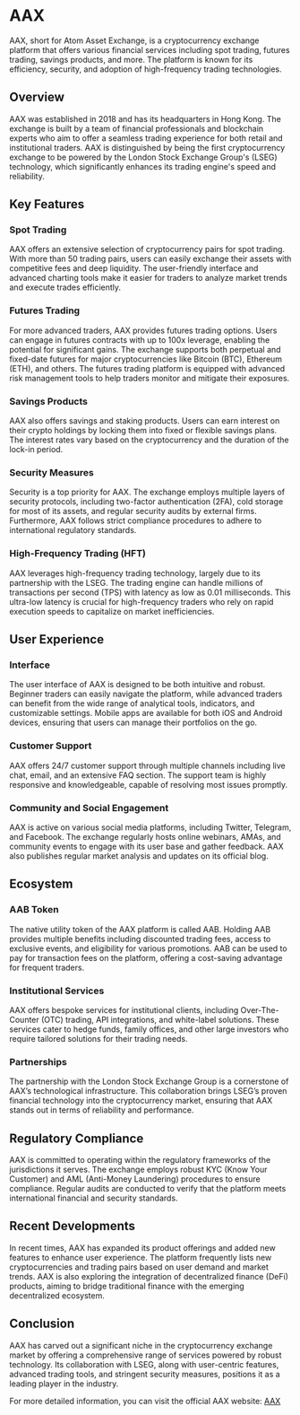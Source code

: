 # AAX

AAX, short for Atom Asset Exchange, is a cryptocurrency exchange platform that offers various financial services including spot trading, futures trading, savings products, and more. The platform is known for its efficiency, security, and adoption of high-frequency trading technologies.

## Overview

AAX was established in 2018 and has its headquarters in Hong Kong. The exchange is built by a team of financial professionals and blockchain experts who aim to offer a seamless trading experience for both retail and institutional traders. AAX is distinguished by being the first cryptocurrency exchange to be powered by the London Stock Exchange Group's (LSEG) technology, which significantly enhances its trading engine's speed and reliability.

## Key Features

### Spot Trading

AAX offers an extensive selection of cryptocurrency pairs for spot trading. With more than 50 trading pairs, users can easily exchange their assets with competitive fees and deep liquidity. The user-friendly interface and advanced charting tools make it easier for traders to analyze market trends and execute trades efficiently.

### Futures Trading

For more advanced traders, AAX provides futures trading options. Users can engage in futures contracts with up to 100x leverage, enabling the potential for significant gains. The exchange supports both perpetual and fixed-date futures for major cryptocurrencies like Bitcoin (BTC), Ethereum (ETH), and others. The futures trading platform is equipped with advanced risk management tools to help traders monitor and mitigate their exposures.

### Savings Products

AAX also offers savings and staking products. Users can earn interest on their crypto holdings by locking them into fixed or flexible savings plans. The interest rates vary based on the cryptocurrency and the duration of the lock-in period.

### Security Measures

Security is a top priority for AAX. The exchange employs multiple layers of security protocols, including two-factor authentication (2FA), cold storage for most of its assets, and regular security audits by external firms. Furthermore, AAX follows strict compliance procedures to adhere to international regulatory standards.

### High-Frequency Trading (HFT)

AAX leverages high-frequency trading technology, largely due to its partnership with the LSEG. The trading engine can handle millions of transactions per second (TPS) with latency as low as 0.01 milliseconds. This ultra-low latency is crucial for high-frequency traders who rely on rapid execution speeds to capitalize on market inefficiencies.

## User Experience

### Interface

The user interface of AAX is designed to be both intuitive and robust. Beginner traders can easily navigate the platform, while advanced traders can benefit from the wide range of analytical tools, indicators, and customizable settings. Mobile apps are available for both iOS and Android devices, ensuring that users can manage their portfolios on the go.

### Customer Support

AAX offers 24/7 customer support through multiple channels including live chat, email, and an extensive FAQ section. The support team is highly responsive and knowledgeable, capable of resolving most issues promptly.

### Community and Social Engagement

AAX is active on various social media platforms, including Twitter, Telegram, and Facebook. The exchange regularly hosts online webinars, AMAs, and community events to engage with its user base and gather feedback. AAX also publishes regular market analysis and updates on its official blog.

## Ecosystem

### AAB Token

The native utility token of the AAX platform is called AAB. Holding AAB provides multiple benefits including discounted trading fees, access to exclusive events, and eligibility for various promotions. AAB can be used to pay for transaction fees on the platform, offering a cost-saving advantage for frequent traders.

### Institutional Services

AAX offers bespoke services for institutional clients, including Over-The-Counter (OTC) trading, API integrations, and white-label solutions. These services cater to hedge funds, family offices, and other large investors who require tailored solutions for their trading needs.

### Partnerships

The partnership with the London Stock Exchange Group is a cornerstone of AAX’s technological infrastructure. This collaboration brings LSEG’s proven financial technology into the cryptocurrency market, ensuring that AAX stands out in terms of reliability and performance.

## Regulatory Compliance

AAX is committed to operating within the regulatory frameworks of the jurisdictions it serves. The exchange employs robust KYC (Know Your Customer) and AML (Anti-Money Laundering) procedures to ensure compliance. Regular audits are conducted to verify that the platform meets international financial and security standards.

## Recent Developments

In recent times, AAX has expanded its product offerings and added new features to enhance user experience. The platform frequently lists new cryptocurrencies and trading pairs based on user demand and market trends. AAX is also exploring the integration of decentralized finance (DeFi) products, aiming to bridge traditional finance with the emerging decentralized ecosystem.

## Conclusion

AAX has carved out a significant niche in the cryptocurrency exchange market by offering a comprehensive range of services powered by robust technology. Its collaboration with LSEG, along with user-centric features, advanced trading tools, and stringent security measures, positions it as a leading player in the industry.

For more detailed information, you can visit the official AAX website: [AAX](https://www.aax.com/)